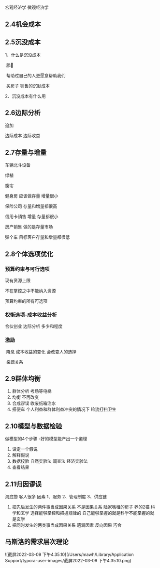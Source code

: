 ##  

宏观经济学 微观经济学



## 2.4机会成本

## 2.5沉没成本

1、什么是沉没成本  

​	舔🐶 

​	帮助过自己的人更愿意帮助我们

​    买房子 销售的沉默成本

2、沉没成本有什么用

## 2.6边际分析

追加

边际成本 边际收益

## 2.7存量与增量

车辆北斗设备

绿植

窗帘 

健身房 应该做存量 增量很小

保险公司 存量和增量都很高 

信用卡销售 增量 存量都很小

房产销售 做的是存量市场

弹个车 目标客户存量和增量都很低 

## 2.8个体选项优化

### 预算约束与可行选项

 现有资源上限  

不在掌控之中不能纳入资源

 预算约束的所有可选项

### 权衡选项-成本收益分析

合伙创业 边际分析 多少和程度

### 激励

​	降息 成本收益的变化 会改变人的选择

​	亲疏关系

## 2.9群体均衡

1. 群体分析 考场等电梯
2. 均衡 不再改变
3. 合成谬误 收废纸箱注水
4. 搭便车 个人利益和群体利益冲突的情况下 轮流打扫卫生

## 2.10模型与数据检验

做模型的4个步骤    -好的模型能产出一个道理

1. 设定一个假说
2. 解释假说    
3. 数据校验   自然实验法 调查法  经济实验法
4. 查看结果

## 2.11归因谬误

海底捞 客人很多 因素 1、服务 2、管理制度 3、供应链

1. 把先后发生的两件事当成因果关系  不是因果关系   陆家嘴租的房子 养的2猫
   科学和玄学 选择能够掌控和把握规律的 自己能够掌握的就是科学不能掌握的就是玄学
2. 把同时发生的两类事当成因果关系 
   遗漏因素  反向因果 巧合

## 马斯洛的需求层次理论

![截屏2022-03-09 下午4.35.10](/Users/mawh/Library/Application Support/typora-user-images/截屏2022-03-09 下午4.35.10.png)